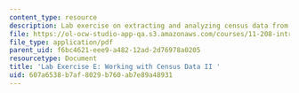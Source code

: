 ```yaml
---
content_type: resource
description: Lab exercise on extracting and analyzing census data from STF files.
file: https://ol-ocw-studio-app-qa.s3.amazonaws.com/courses/11-208-introduction-to-computers-in-public-management-ii-january-iap-2002/607a6538b7af8029b760ab7e89a48931_11208labE.pdf
file_type: application/pdf
parent_uid: f6bc4621-eee9-a482-12ad-2d76978a0205
resourcetype: Document
title: 'Lab Exercise E: Working with Census Data II '
uid: 607a6538-b7af-8029-b760-ab7e89a48931
---
```

